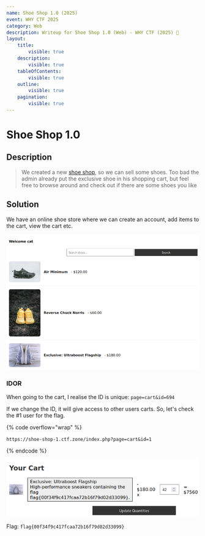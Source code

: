 ```yaml
---
name: Shoe Shop 1.0 (2025)
event: WHY CTF 2025
category: Web
description: Writeup for Shoe Shop 1.0 (Web) - WHY CTF (2025) 💜
layout:
    title:
        visible: true
    description:
        visible: true
    tableOfContents:
        visible: true
    outline:
        visible: true
    pagination:
        visible: true
---
```


# Shoe Shop 1.0

## Description

> We created a new [shoe shop](https://shoe-shop-1.ctf.zone/), so we can sell some shoes. Too bad the admin already put the exclusive shoe in his shopping cart, but feel free to browse around and check out if there are some shoes you like

## Solution

We have an online shoe store where we can create an account, add items to the cart, view the cart etc.

![](images/0.PNG)

### IDOR

When going to the cart, I realise the ID is unique: `page=cart&id=694`

If we change the ID, it will give access to other users carts. So, let's check the #1 user for the flag.

{% code overflow="wrap" %}
```
https://shoe-shop-1.ctf.zone/index.php?page=cart&id=1
```
{% endcode %}

![](images/1.PNG)

Flag: `flag{00f34f9c417fcaa72b16f79d02d33099}`
